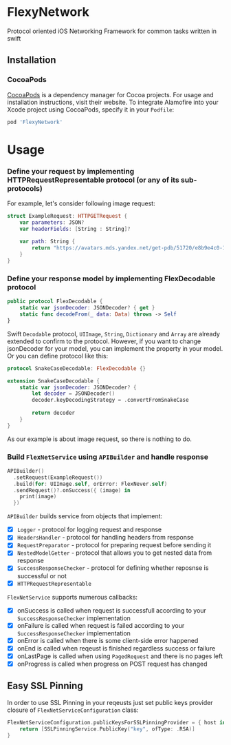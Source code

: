 # FlexyNetwork
Protocol oriented iOS Networking Framework for common tasks written in swift

## Installation

### CocoaPods

[CocoaPods](https://cocoapods.org) is a dependency manager for Cocoa projects. For usage and installation instructions, visit their website. To integrate Alamofire into your Xcode project using CocoaPods, specify it in your `Podfile`:

```ruby
pod 'FlexyNetwork'
```

# Usage

### Define your request by implementing HTTPRequestRepresentable protocol (or any of its sub-protocols)
For example, let's consider following image request:

```swift
struct ExampleRequest: HTTPGETRequest {
    var parameters: JSON?
    var headerFields: [String : String]?
    
    var path: String {
        return "https://avatars.mds.yandex.net/get-pdb/51720/e8b9e4c0-18e8-41d9-97e2-806660d42973/s1200"
    }
}
```

### Define your response model by implementing FlexDecodable protocol

```swift
public protocol FlexDecodable {
    static var jsonDecoder: JSONDecoder? { get }
    static func decodeFrom(_ data: Data) throws -> Self
}
```

Swift `Decodable` protocol, `UIImage`, `String`, `Dictionary` and `Array` are already extended to confirm to the protocol. However, if you want to change jsonDecoder for your model, you can implement the property in your model. Or you can define protocol like this:

```swift
protocol SnakeCaseDecodable: FlexDecodable {}

extension SnakeCaseDecodable {
    static var jsonDecoder: JSONDecoder? {
        let decoder = JSONDecoder()
        decoder.keyDecodingStrategy = .convertFromSnakeCase
        
        return decoder
    }
}
```

As our example is about image request, so there is nothing to do.

### Build `FlexNetService` using `APIBuilder` and handle response

```swift
APIBuilder()
  .setRequest(ExampleRequest())
  .build(for: UIImage.self, orError: FlexNever.self)
  .sendRequest()?.onSuccess({ (image) in
    print(image)
  })
```

`APIBuilder` builds service from objects that implement:

- [x] `Logger` -  protocol for logging request and response
- [x] `HeadersHandler` - protocol for handling headers from response
- [x] `RequestPreparator` - protocol for preparing request before sending it
- [x] `NestedModelGetter` - protocol that allows you to get nested data from response
- [x] `SuccessResponseChecker` - protocol for defining whether reposnse is successful or not
- [x] `HTTPRequestRepresentable`

`FlexNetService` supports numerous callbacks:

- [x] onSuccess is called when request is successfull according to your `SuccessResponseChecker` implementation
- [x] onFailure is called when request is failed according to your `SuccessResponseChecker` implementation
- [x] onError is called when there is some client-side error happened
- [x] onEnd is called when reqeust is finished regardless success or failure
- [x] onLastPage is called when using `PagedRequest` and there is no pages left
- [x] onProgress is called when progress on POST request has changed

## Easy SSL Pinning

In order to use SSL Pinning in your reqeusts just set public keys provider closure of `FlexNetServiceConfiguration` class:

```swift
FlexNetServiceConfiguration.publicKeysForSSLPinningProvider = { host in
    return [SSLPinningService.PublicKey("key", ofType: .RSA)]
}
```




